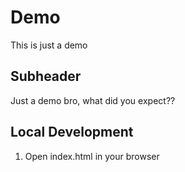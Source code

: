 # Demo

This is just a demo 

## Subheader

Just a demo bro, what did you expect??

## Local Development
1. Open index.html in your browser